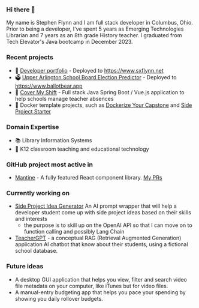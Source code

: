 ### Hi there 👋

My name is Stephen Flynn and I am  full stack developer in Columbus, Ohio. Prior to being a developer, I've spent 5 years as Emerging Technologies Librarian and 7 years as an 8th grade History teacher. I graduated from Tech Elevator's Java bootcamp in December 2023.

### Recent projects
 - 🚀 [Developer portfolio](https://github.com/sxflynn/portfolio) - Deployed to https://www.sxflynn.net
 - 🗳️ [Upper Arlington School Board Election Predictor](https://github.com/sxflynn/electionsim) - Deployed to https://www.ballotbear.app
 - 🎒 [Cover My Shift](https://github.com/sxflynn/covermyshift) - Full stack Java Spring Boot / Vue.js application to help schools manage teacher absences
 - 🐋 Docker template projects, such as [Dockerize Your Capstone](https://github.com/sxflynn/dockerizeyourcapstone) and [Side Project Starter](https://github.com/sxflynn/sideprojectstarter)

### Domain Expertise
 - 📚 Library Information Systems
 - 🏫 K12 classroom teaching and educational technology

### GitHub project most active in
 - [Mantine](https://github.com/mantinedev/mantine) - A fully featured React component library. [My PRs](https://github.com/mantinedev/mantine/pulls/sxflynn)

### Currently working on
 - [Side Project Idea Generator](https://github.com/sxflynn/SideprojectIdeaGenerator) An AI prompt wrapper that will help a developer student come up with side project ideas based on their skills and interests
    - the purpose is to skill up on the OpenAI API so that I can move on to function calling and possibly Lang Chain
 - [TeacherGPT](https://github.com/sxflynn/TeacherGPT) - a conceptual RAG (Retrieval Augmented Generation) application AI chatbot that know about their students, using a fictional school database. 

### Future ideas
 - A desktop GUI application that helps you view, filter and search video file metadata on your computer, like iTunes but for video files.
 - A manual-entry budgeting app that helps you pace your spending by showing you daily rollover budgets.
